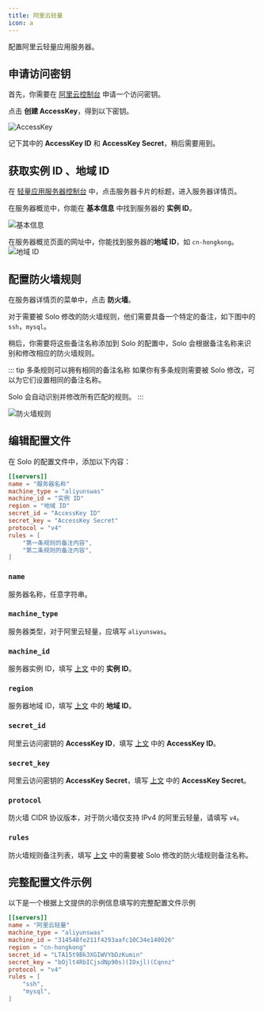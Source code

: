```yaml
---
title: 阿里云轻量
icon: a
---
```


配置阿里云轻量应用服务器。

## 申请访问密钥
首先，你需要在 [阿里云控制台](https://ram.console.aliyun.com/profile/access-keys) 申请一个访问密钥。

点击 **创建 AccessKey**，得到以下密钥。

![AccessKey](/assets/guide/config/server/aliyun-accesskey.webp)

记下其中的 **AccessKey ID** 和 **AccessKey Secret**，稍后需要用到。

## 获取实例 ID 、地域 ID
在 [轻量应用服务器控制台](https://swasnext.console.aliyun.com/servers) 中，点击服务器卡片的标题，进入服务器详情页。

在服务器概览中，你能在 **基本信息** 中找到服务器的 **实例 ID**。

![基本信息](/assets/guide/config/server/aliyun-instanceid.webp)

在服务器概览页面的网址中，你能找到服务器的**地域 ID**，如 `cn-hongkong`。
![地域 ID](/assets/guide/config/server/aliyun-regionid.webp)

## 配置防火墙规则
在服务器详情页的菜单中，点击 **防火墙**。

对于需要被 Solo 修改的防火墙规则，他们需要具备一个特定的备注，如下图中的 `ssh`，`mysql`。

稍后，你需要将这些备注名称添加到 Solo 的配置中，Solo 会根据备注名称来识别和修改相应的防火墙规则。

::: tip 多条规则可以拥有相同的备注名称
如果你有多条规则需要被 Solo 修改，可以为它们设置相同的备注名称。

Solo 会自动识别并修改所有匹配的规则。
:::

![防火墙规则](/assets/guide/config/server/aliyun-firewallrules.webp)

## 编辑配置文件
在 Solo 的配置文件中，添加以下内容：

```toml
[[servers]]
name = "服务器名称"
machine_type = "aliyunswas"
machine_id = "实例 ID"
region = "地域 ID"
secret_id = "AccessKey ID"
secret_key = "AccessKey Secret"
protocol = "v4"
rules = [
    "第一条规则的备注内容",
    "第二条规则的备注内容",
]
```

### `name`
服务器名称，任意字符串。

### `machine_type`
服务器类型，对于阿里云轻量，应填写 `aliyunswas`。

### `machine_id`
服务器实例 ID，填写 [上文](#获取实例-id-、地域-id) 中的 **实例 ID**。

### `region`
服务器地域 ID，填写 [上文](#获取实例-id-、地域-id) 中的 **地域 ID**。

### `secret_id`
阿里云访问密钥的 **AccessKey ID**，填写 [上文](#申请访问密钥) 中的 **AccessKey ID**。

### `secret_key`
阿里云访问密钥的 **AccessKey Secret**，填写 [上文](#申请访问密钥) 中的 **AccessKey Secret**。

### `protocol`
防火墙 CIDR 协议版本，对于防火墙仅支持 IPv4 的阿里云轻量，请填写 `v4`。

### `rules`
防火墙规则备注列表，填写 [上文](#配置防火墙规则) 中的需要被 Solo 修改的防火墙规则备注名称。

## 完整配置文件示例

以下是一个根据上文提供的示例信息填写的完整配置文件示例

```toml
[[servers]]
name = "阿里云轻量"
machine_type = "aliyunswas"
machine_id = "314548fe211f4293aafc10C34e140026"
region = "cn-hongkong"
secret_id = "LTA15t9Bk3XGIWVYbDzKumin"
secret_key = "bOjlt4RbICjsdNp90s)(IOxjl)(Cqnnz"
protocol = "v4"
rules = [
    "ssh",
    "mysql",
]
```